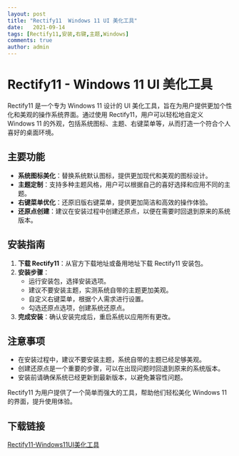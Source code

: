 ```yaml
---
layout: post
title: "Rectify11  Windows 11 UI 美化工具"
date:   2021-09-14
tags: [Rectify11,安装,右键,主题,Windows]
comments: true
author: admin
---
```

# Rectify11 - Windows 11 UI 美化工具

Rectify11 是一个专为 Windows 11 设计的 UI 美化工具，旨在为用户提供更加个性化和美观的操作系统界面。通过使用 Rectify11，用户可以轻松地自定义 Windows 11 的外观，包括系统图标、主题、右键菜单等，从而打造一个符合个人喜好的桌面环境。

## 主要功能

- **系统图标美化**：替换系统默认图标，提供更加现代和美观的图标设计。
- **主题定制**：支持多种主题风格，用户可以根据自己的喜好选择和应用不同的主题。
- **右键菜单优化**：还原旧版右键菜单，提供更加简洁和高效的操作体验。
- **还原点创建**：建议在安装过程中创建还原点，以便在需要时回退到原来的系统版本。

## 安装指南

1. **下载 Rectify11**：从官方下载地址或备用地址下载 Rectify11 安装包。
2. **安装步骤**：
   - 运行安装包，选择安装选项。
   - 建议不要安装主题，实测系统自带的主题更加美观。
   - 自定义右键菜单，根据个人需求进行设置。
   - 勾选还原点选项，创建系统还原点。
3. **完成安装**：确认安装完成后，重启系统以应用所有更改。

## 注意事项

- 在安装过程中，建议不要安装主题，系统自带的主题已经足够美观。
- 创建还原点是一个重要的步骤，可以在出现问题时回退到原来的系统版本。
- 安装前请确保系统已经更新到最新版本，以避免兼容性问题。

Rectify11 为用户提供了一个简单而强大的工具，帮助他们轻松美化 Windows 11 的界面，提升使用体验。

## 下载链接

[Rectify11-Windows11UI美化工具](https://pan.quark.cn/s/30b3432ae101)